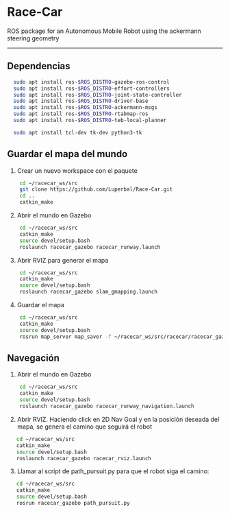 # Race-Car
ROS package for an Autonomous Mobile Robot using the ackermann steering geometry

-----------------------------------------------------------------------------------------------------------------------------------------------------------
## Dependencias
```bash
  sudo apt install ros-$ROS_DISTRO-gazebo-ros-control
  sudo apt install ros-$ROS_DISTRO-effort-controllers
  sudo apt install ros-$ROS_DISTRO-joint-state-controller
  sudo apt install ros-$ROS_DISTRO-driver-base
  sudo apt install ros-$ROS_DISTRO-ackermann-msgs
  sudo apt install ros-$ROS_DISTRO-rtabmap-ros
  sudo apt install ros-$ROS_DISTRO-teb-local-planner

  sudo apt install tcl-dev tk-dev python3-tk
```
  
## Guardar el mapa del mundo
1. Crear un nuevo workspace con el paquete
```bash
    cd ~/racecar_ws/src
    git clone https://github.com/Luperbal/Race-Car.git
    cd ..
    catkin_make
 ```
2. Abrir el mundo en Gazebo
```bash
    cd ~/racecar_ws/src
    catkin_make
    source devel/setup.bash
    roslaunch racecar_gazebo racecar_runway.launch
```
3. Abrir RVIZ para generar el mapa
```bash
    cd ~/racecar_ws/src
    catkin_make
    source devel/setup.bash
    roslaunch racecar_gazebo slam_gmapping.launch
```
4. Guardar el mapa
```bash
    cd ~/racecar_ws/src
    catkin_make
    source devel/setup.bash
    rosrun map_server map_saver -f ~/racecar_ws/src/racecar/racecar_gazebo/map/mapa
```
  
## Navegación
1. Abrir el mundo en Gazebo
```bash
    cd ~/racecar_ws/src
    catkin_make
    source devel/setup.bash
    roslaunch racecar_gazebo racecar_runway_navigation.launch
 ```
 2. Abrir RVIZ. Haciendo click en 2D Nav Goal y en la posición deseada del mapa, se genera el camino que seguirá el robot
 ```bash
    cd ~/racecar_ws/src
    catkin_make
    source devel/setup.bash
    roslaunch racecar_gazebo racecar_rviz.launch
 ```
3. Llamar al script de path\_pursuit.py para que el robot siga el camino:
 ```bash
    cd ~/racecar_ws/src
    catkin_make
    source devel/setup.bash
    rosrun racecar_gazebo path_pursuit.py
 ```

